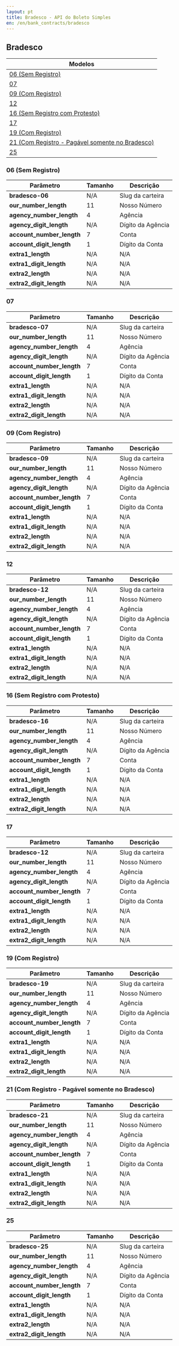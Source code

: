 ```yaml
---
layout: pt
title: Bradesco - API do Boleto Simples
en: /en/bank_contracts/bradesco
---
```


## Bradesco

| Modelos                 
| ------------------------
| [06 (Sem Registro)](#sem-registro)
| [07](#section)
| [09 (Com Registro)](#com-registro)
| [12](#section-1)
| [16 (Sem Registro com Protesto)](#sem-registro-com-protesto)
| [17](#section-2)
| [19 (Com Registro)](#com-registro-1)
| [21 (Com Registro - Pagável somente no Bradesco)](#com-registro---pagvel-somente-no-bradesco)
| [25](#section-3)

### 06 (Sem Registro)

| Parâmetro                 | Tamanho | Descrição
| ------------------------- | ------- | -------------------
| **bradesco-06**           | N/A     | Slug da carteira
| **our_number_length**     | 11      | Nosso Número
| **agency_number_length**  | 4       | Agência
| **agency_digit_length**   | N/A     | Dígito da Agência
| **account_number_length** | 7       | Conta
| **account_digit_length**  | 1       | Dígito da Conta
| **extra1_length**         | N/A     | N/A
| **extra1_digit_length**   | N/A     | N/A
| **extra2_length**         | N/A     | N/A
| **extra2_digit_length**   | N/A     | N/A

### 07

| Parâmetro                 | Tamanho | Descrição
| ------------------------- | ------- | -------------------
| **bradesco-07**           | N/A     | Slug da carteira
| **our_number_length**     | 11      | Nosso Número
| **agency_number_length**  | 4       | Agência
| **agency_digit_length**   | N/A     | Dígito da Agência
| **account_number_length** | 7       | Conta
| **account_digit_length**  | 1       | Dígito da Conta
| **extra1_length**         | N/A     | N/A
| **extra1_digit_length**   | N/A     | N/A
| **extra2_length**         | N/A     | N/A
| **extra2_digit_length**   | N/A     | N/A

### 09 (Com Registro)

| Parâmetro                 | Tamanho | Descrição
| ------------------------- | ------- | -------------------
| **bradesco-09**           | N/A     | Slug da carteira
| **our_number_length**     | 11      | Nosso Número
| **agency_number_length**  | 4       | Agência
| **agency_digit_length**   | N/A     | Dígito da Agência
| **account_number_length** | 7       | Conta
| **account_digit_length**  | 1       | Dígito da Conta
| **extra1_length**         | N/A     | N/A
| **extra1_digit_length**   | N/A     | N/A
| **extra2_length**         | N/A     | N/A
| **extra2_digit_length**   | N/A     | N/A

### 12

| Parâmetro                 | Tamanho | Descrição
| ------------------------- | ------- | -------------------
| **bradesco-12**           | N/A     | Slug da carteira
| **our_number_length**     | 11      | Nosso Número
| **agency_number_length**  | 4       | Agência
| **agency_digit_length**   | N/A     | Dígito da Agência
| **account_number_length** | 7       | Conta
| **account_digit_length**  | 1       | Dígito da Conta
| **extra1_length**         | N/A     | N/A
| **extra1_digit_length**   | N/A     | N/A
| **extra2_length**         | N/A     | N/A
| **extra2_digit_length**   | N/A     | N/A


### 16 (Sem Registro com Protesto)

| Parâmetro                 | Tamanho | Descrição
| ------------------------- | ------- | -------------------
| **bradesco-16**           | N/A     | Slug da carteira
| **our_number_length**     | 11      | Nosso Número
| **agency_number_length**  | 4       | Agência
| **agency_digit_length**   | N/A     | Dígito da Agência
| **account_number_length** | 7       | Conta
| **account_digit_length**  | 1       | Dígito da Conta
| **extra1_length**         | N/A     | N/A
| **extra1_digit_length**   | N/A     | N/A
| **extra2_length**         | N/A     | N/A
| **extra2_digit_length**   | N/A     | N/A

### 17

| Parâmetro                 | Tamanho | Descrição
| ------------------------- | ------- | -------------------
| **bradesco-12**           | N/A     | Slug da carteira
| **our_number_length**     | 11      | Nosso Número
| **agency_number_length**  | 4       | Agência
| **agency_digit_length**   | N/A     | Dígito da Agência
| **account_number_length** | 7       | Conta
| **account_digit_length**  | 1       | Dígito da Conta
| **extra1_length**         | N/A     | N/A
| **extra1_digit_length**   | N/A     | N/A
| **extra2_length**         | N/A     | N/A
| **extra2_digit_length**   | N/A     | N/A

### 19 (Com Registro)

| Parâmetro                 | Tamanho | Descrição
| ------------------------- | ------- | -------------------
| **bradesco-19**           | N/A     | Slug da carteira
| **our_number_length**     | 11      | Nosso Número
| **agency_number_length**  | 4       | Agência
| **agency_digit_length**   | N/A     | Dígito da Agência
| **account_number_length** | 7       | Conta
| **account_digit_length**  | 1       | Dígito da Conta
| **extra1_length**         | N/A     | N/A
| **extra1_digit_length**   | N/A     | N/A
| **extra2_length**         | N/A     | N/A
| **extra2_digit_length**   | N/A     | N/A

### 21 (Com Registro - Pagável somente no Bradesco)

| Parâmetro                 | Tamanho | Descrição
| ------------------------- | ------- | -------------------
| **bradesco-21**           | N/A     | Slug da carteira
| **our_number_length**     | 11      | Nosso Número
| **agency_number_length**  | 4       | Agência
| **agency_digit_length**   | N/A     | Dígito da Agência
| **account_number_length** | 7       | Conta
| **account_digit_length**  | 1       | Dígito da Conta
| **extra1_length**         | N/A     | N/A
| **extra1_digit_length**   | N/A     | N/A
| **extra2_length**         | N/A     | N/A
| **extra2_digit_length**   | N/A     | N/A

### 25

| Parâmetro                 | Tamanho | Descrição
| ------------------------- | ------- | -------------------
| **bradesco-25**           | N/A     | Slug da carteira
| **our_number_length**     | 11      | Nosso Número
| **agency_number_length**  | 4       | Agência
| **agency_digit_length**   | N/A     | Dígito da Agência
| **account_number_length** | 7       | Conta
| **account_digit_length**  | 1       | Dígito da Conta
| **extra1_length**         | N/A     | N/A
| **extra1_digit_length**   | N/A     | N/A
| **extra2_length**         | N/A     | N/A
| **extra2_digit_length**   | N/A     | N/A
